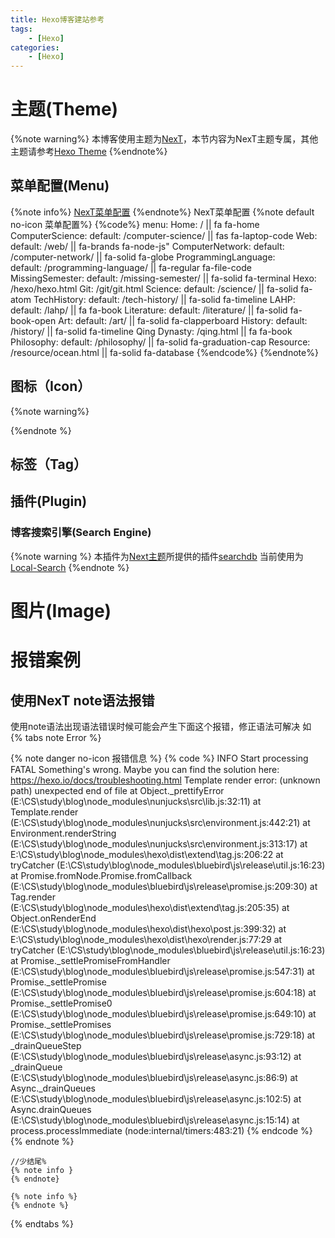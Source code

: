 ```yaml
---
title: Hexo博客建站参考
tags: 
    - [Hexo]
categories:
    - [Hexo]
---
```

# 主题(Theme)
{%note warning%}
本博客使用主题为[NexT](https://theme-next.js.org/)，本节内容为NexT主题专属，其他主题请参考[Hexo Theme](https://hexo.io/themes/)
{%endnote%}
## 菜单配置(Menu)
{%note info%}
[NexT菜单配置](https://theme-next.js.org/docs/theme-settings/index.html?highlight=menu#Configuring-Menu-Items)
{%endnote%}
NexT菜单配置
{%note default no-icon 菜单配置%}
{%code%}
menu:
  Home: / || fa fa-home
  ComputerScience: 
    default: /computer-science/ || fas fa-laptop-code
    Web: 
      default: /web/ || fa-brands fa-node-js"
    ComputerNetwork: 
      default: /computer-network/ || fa-solid fa-globe
    ProgrammingLanguage:  
      default: /programming-language/ || fa-regular fa-file-code
    MissingSemester: 
      default: /missing-semester/ || fa-solid fa-terminal
      Hexo: /hexo/hexo.html
      Git: /git/git.html 
  Science: 
    default: /science/ || fa-solid fa-atom
    TechHistory: 
      default: /tech-history/ || fa-solid fa-timeline
  LAHP: 
    default: /lahp/ || fa fa-book
    Literature: 
      default: /literature/ || fa-solid fa-book-open
    Art: 
      default: /art/ || fa-solid fa-clapperboard
    History: 
      default: /history/ || fa-solid fa-timeline
      Qing Dynasty: /qing.html || fa fa-book
    Philosophy: 
      default: /philosophy/ || fa-solid fa-graduation-cap
  Resource: /resource/ocean.html || fa-solid fa-database
{%endcode%}
{%endnote%}

## 图标（Icon）

{%note warning%}

{%endnote %}
## 标签（Tag）
## 插件(Plugin)
### 博客搜索引擎(Search Engine)
{%note warning %}
本插件为[Next主题](https://theme-next.js.org/)所提供的插件[searchdb](https://github.com/next-theme/hexo-generator-searchdb)
当前使用为[Local-Search](https://theme-next.js.org/docs/third-party-services/search-services.html?highlight=search#Local-Search)
{%endnote %}
# 图片(Image)

# 报错案例
## 使用NexT note语法报错
使用note语法出现语法错误时候可能会产生下面这个报错，修正语法可解决
如
{% tabs note Error %}
<!-- tab 报错信息 -->
{% note danger no-icon 报错信息 %}
{% code %}
INFO  Start processing
FATAL Something's wrong. Maybe you can find the solution here: https://hexo.io/docs/troubleshooting.html
Template render error: (unknown path)
  unexpected end of file
    at Object._prettifyError (E:\CS\study\blog\node_modules\nunjucks\src\lib.js:32:11)
    at Template.render (E:\CS\study\blog\node_modules\nunjucks\src\environment.js:442:21)
    at Environment.renderString (E:\CS\study\blog\node_modules\nunjucks\src\environment.js:313:17)
    at E:\CS\study\blog\node_modules\hexo\dist\extend\tag.js:206:22
    at tryCatcher (E:\CS\study\blog\node_modules\bluebird\js\release\util.js:16:23)
    at Promise.fromNode.Promise.fromCallback (E:\CS\study\blog\node_modules\bluebird\js\release\promise.js:209:30)
    at Tag.render (E:\CS\study\blog\node_modules\hexo\dist\extend\tag.js:205:35)
    at Object.onRenderEnd (E:\CS\study\blog\node_modules\hexo\dist\hexo\post.js:399:32)
    at E:\CS\study\blog\node_modules\hexo\dist\hexo\render.js:77:29
    at tryCatcher (E:\CS\study\blog\node_modules\bluebird\js\release\util.js:16:23)
    at Promise._settlePromiseFromHandler (E:\CS\study\blog\node_modules\bluebird\js\release\promise.js:547:31)
    at Promise._settlePromise (E:\CS\study\blog\node_modules\bluebird\js\release\promise.js:604:18)
    at Promise._settlePromise0 (E:\CS\study\blog\node_modules\bluebird\js\release\promise.js:649:10)
    at Promise._settlePromises (E:\CS\study\blog\node_modules\bluebird\js\release\promise.js:729:18)
    at _drainQueueStep (E:\CS\study\blog\node_modules\bluebird\js\release\async.js:93:12)
    at _drainQueue (E:\CS\study\blog\node_modules\bluebird\js\release\async.js:86:9)
    at Async._drainQueues (E:\CS\study\blog\node_modules\bluebird\js\release\async.js:102:5)
    at Async.drainQueues (E:\CS\study\blog\node_modules\bluebird\js\release\async.js:15:14)
    at process.processImmediate (node:internal/timers:483:21)
{% endcode %}
{% endnote %}

<!-- endtab -->
<!-- tab 错误用法 -->
```
//少结尾%
{% note info } 
{% endnote}
```
<!-- endtab -->
<!-- tab 正确用法 -->
```
{% note info %} 
{% endnote %}
```
<!-- endtab -->

{% endtabs %}






